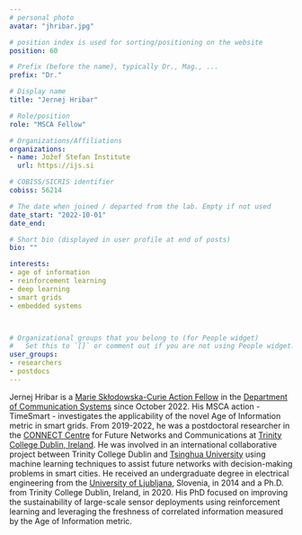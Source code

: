 ```yaml
---
# personal photo
avatar: "jhribar.jpg"

# position index is used for sorting/positioning on the website
position: 60

# Prefix (before the name), typically Dr., Mag., ...
prefix: "Dr."

# Display name
title: "Jernej Hribar"

# Role/position
role: "MSCA Fellow"

# Organizations/Affiliations
organizations:
- name: Jožef Stefan Institute
  url: https://ijs.si

# COBISS/SICRIS identifier
cobiss: 56214

# The date when joined / departed from the lab. Empty if not used
date_start: "2022-10-01"
date_end:

# Short bio (displayed in user profile at end of posts)
bio: ""

interests:
- age of information
- reinforcement learning
- deep learning
- smart grids
- embedded systems



# Organizational groups that you belong to (for People widget)
#   Set this to `[]` or comment out if you are not using People widget.
user_groups:
- researchers
- postdocs
---
```


Jernej Hribar is a [Marie Skłodowska-Curie Action Fellow](https://marie-sklodowska-curie-actions.ec.europa.eu/actions/postdoctoral-fellowships) in the [Department of Communication Systems](https://e6.ijs.si/) since October 2022. His MSCA action - TimeSmart - investigates the applicability of the novel Age of Information metric in smart grids. From 2019-2022, he was a postdoctoral researcher in the [CONNECT Centre](https://connectcentre.ie/) for Future Networks and Communications at [Trinity College Dublin, Ireland](https://www.tcd.ie/). He was involved in an international collaborative project between Trinity College Dublin and [Tsinghua University](https://www.tsinghua.edu.cn/en/) using machine learning techniques to assist future networks with decision-making problems in smart cities. He received an undergraduate degree in electrical engineering from the [University of Ljubljana](https://www.uni-lj.si/eng/), Slovenia, in 2014 and a Ph.D. from Trinity College Dublin, Ireland, in 2020. His PhD focused on improving the sustainability of large-scale sensor deployments using reinforcement learning and leveraging the freshness of correlated information measured by the Age of Information metric.
